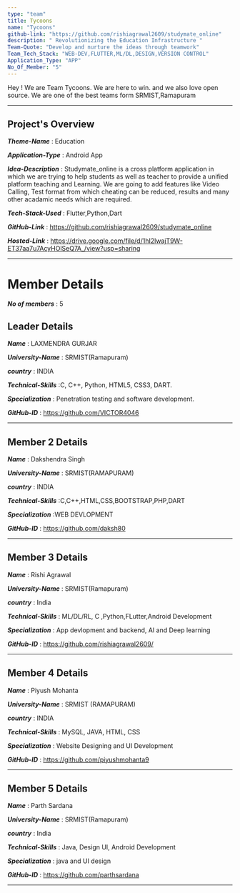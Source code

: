 ```yaml
---
type: "team"                   
title: Tycoons
name: "Tycoons"
github-link: "https://github.com/rishiagrawal2609/studymate_online"
description: " Revolutionizing the Education Infrastructure "
Team-Quote: "Develop and nurture the ideas through teamwork"
Team_Tech_Stack: "WEB-DEV,FLUTTER,ML/DL,DESIGN,VERSION CONTROL"
Application_Type: "APP"
No_Of_Member: "5"
---
```


Hey ! We are Team Tycoons. We are here to win. and we also love open source. We are one of the best teams form SRMIST,Ramapuram

---

## Project's Overview

_**Theme-Name**_ : Education

_**Application-Type**_ : Android App

_**Idea-Description**_ :  Studymate_online is a cross platform application in which we are trying to help students as well as teacher to provide a unified platform teaching and Learning. We are going to add features like Video Calling, Test format from which cheating can be reduced, results and many other acadamic needs which are required.

_**Tech-Stack-Used**_ : Flutter,Python,Dart

 _**GitHub-Link**_ :   https://github.com/rishiagrawal2609/studymate_online 

_**Hosted-Link**_ :  https://drive.google.com/file/d/1hI2lwajT9W-ET37aa7u7AcyHOlSeQ7A_/view?usp=sharing

---

# Member Details

_**No of members**_ : 5

## Leader Details

_**Name**_ : LAXMENDRA GURJAR

_**University-Name**_ : SRMIST(Ramapuram)

_**country**_ : INDIA
 
_**Technical-Skills**_ :C, C++, Python,  HTML5, CSS3, DART.

_**Specialization**_ : Penetration testing and software development.

_**GitHub-ID**_ :  https://github.com/VICTOR4046

---

## Member 2 Details

_**Name**_ :  Dakshendra Singh

_**University-Name**_ : SRMIST(RAMAPURAM) 

_**country**_ : INDIA
 
_**Technical-Skills**_ :C,C++,HTML,CSS,BOOTSTRAP,PHP,DART

_**Specialization**_ :WEB DEVLOPMENT

_**GitHub-ID**_ :  https://github.com/daksh80

---

## Member 3 Details

_**Name**_ : Rishi Agrawal

_**University-Name**_ : SRMIST(Ramapuram)

_**country**_ : India
 
_**Technical-Skills**_ : ML/DL/RL, C ,Python,FLutter,Android Development

_**Specialization**_ : App devlopment and backend, AI and Deep learning

_**GitHub-ID**_ :    https://github.com/rishiagrawal2609/

---

## Member 4 Details

_**Name**_ : Piyush Mohanta

_**University-Name**_ : SRMIST (RAMAPURAM)

_**country**_ :  INDIA
 
_**Technical-Skills**_ : MySQL, JAVA, HTML, CSS

_**Specialization**_ : Website Designing and UI Development

_**GitHub-ID**_ :   https://github.com/piyushmohanta9

---

## Member 5 Details

_**Name**_ : Parth Sardana

_**University-Name**_ : SRMIST(Ramapuram)

_**country**_ : India
 
_**Technical-Skills**_ : Java, Design UI, Android Development

_**Specialization**_ : java and UI design

_**GitHub-ID**_ :  https://github.com/parthsardana

---


